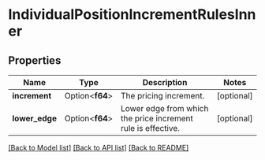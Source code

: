 # IndividualPositionIncrementRulesInner

## Properties

Name | Type | Description | Notes
------------ | ------------- | ------------- | -------------
**increment** | Option<**f64**> | The pricing increment. | [optional]
**lower_edge** | Option<**f64**> | Lower edge from which the price increment rule is effective. | [optional]

[[Back to Model list]](../README.md#documentation-for-models) [[Back to API list]](../README.md#documentation-for-api-endpoints) [[Back to README]](../README.md)
